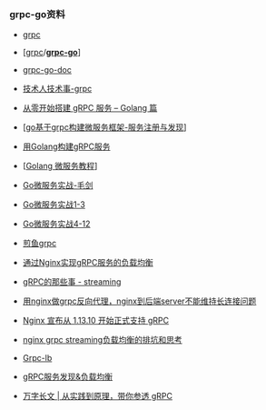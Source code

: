 ### grpc-go资料

* [grpc](https://grpc.io/)
* [[grpc](https://github.com/grpc)/**[grpc-go](https://github.com/grpc/grpc-go)**]
* [grpc-go-doc](https://godoc.org/google.golang.org/grpc)
* [技术人技术事-grpc](https://mp.weixin.qq.com/s/h5dNWEBCe_rfS1M66uhfjw)
* [从零开始搭建 gRPC 服务 – Golang 篇](https://blog.didiyun.com/index.php/2018/12/29/grpc-golang-2/)
* [[go基于grpc构建微服务框架-服务注册与发现](https://segmentfault.com/a/1190000014501241)]
* [用Golang构建gRPC服务](https://juejin.im/post/5d994445e51d45782935346b)
* [[Golang 微服务教程](https://segmentfault.com/a/1190000015135650)]
* [Go微服务实战-毛剑](https://myslide.cn/slides/17307)
* [Go微服务实战1-3](https://madmalls.com/blog/category/go-microservices/?page=2)
* [Go微服务实战4-12](https://madmalls.com/blog/category/go-microservices/)
* [煎鱼grpc](https://eddycjy.gitbook.io/golang/di-4-ke-grpc)

* [通过Nginx实现gRPC服务的负载均衡](https://www.jianshu.com/p/611d586f58cd)
* [gRPC的那些事 - streaming](https://colobu.com/2017/04/06/dive-into-gRPC-streaming/)
* [用nginx做grpc反向代理，nginx到后端server不能维持长连接问题](https://juejin.im/post/5c9db0155188252d9b377978)
* [Nginx 宣布从 1.13.10 开始正式支持 gRPC](https://www.hi-linux.com/posts/6591.html)
* [nginx grpc streaming负载均衡的排坑和思考]([http://xiaorui.cc/2019/07/27/nginx-grpc-streaming%E8%B4%9F%E8%BD%BD%E5%9D%87%E8%A1%A1%E7%9A%84%E6%8E%92%E5%9D%91%E5%92%8C%E6%80%9D%E8%80%83/](http://xiaorui.cc/2019/07/27/nginx-grpc-streaming负载均衡的排坑和思考/))
* [Grpc-lb](https://github.com/grpc/grpc/blob/master/doc/load-balancing.md)
* [gRPC服务发现&负载均衡](https://yq.aliyun.com/articles/604412)
* [万字长文 | 从实践到原理，带你参透 gRPC](https://mp.weixin.qq.com/s/o-K7G9ywCdmW7et6Q4WMeA)
